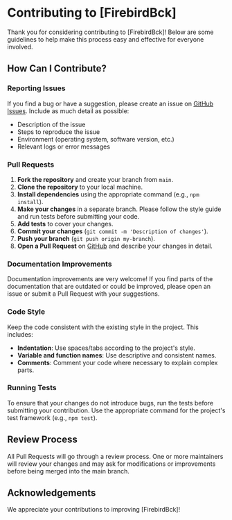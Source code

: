 # Contributing to [FirebirdBck]

Thank you for considering contributing to [FirebirdBck]! Below are some guidelines to help make this process easy and effective for everyone involved.

## How Can I Contribute?

### Reporting Issues

If you find a bug or have a suggestion, please create an issue on [GitHub Issues](https://github.com/irmaodejesus/SYSADMIN.FirebirdBck/issues). Include as much detail as possible:

- Description of the issue
- Steps to reproduce the issue
- Environment (operating system, software version, etc.)
- Relevant logs or error messages

### Pull Requests

1. **Fork the repository** and create your branch from `main`.
2. **Clone the repository** to your local machine.
3. **Install dependencies** using the appropriate command (e.g., `npm install`).
4. **Make your changes** in a separate branch. Please follow the style guide and run tests before submitting your code.
5. **Add tests** to cover your changes.
6. **Commit your changes** (`git commit -m 'Description of changes'`).
7. **Push your branch** (`git push origin my-branch`).
8. **Open a Pull Request** on [GitHub](https://github.com/irmaodejesus/SYSADMIN.FirebirdBck/pulls) and describe your changes in detail.

### Documentation Improvements

Documentation improvements are very welcome! If you find parts of the documentation that are outdated or could be improved, please open an issue or submit a Pull Request with your suggestions.

### Code Style

Keep the code consistent with the existing style in the project. This includes:

- **Indentation**: Use spaces/tabs according to the project's style.
- **Variable and function names**: Use descriptive and consistent names.
- **Comments**: Comment your code where necessary to explain complex parts.

### Running Tests

To ensure that your changes do not introduce bugs, run the tests before submitting your contribution. Use the appropriate command for the project's test framework (e.g., `npm test`).

## Review Process

All Pull Requests will go through a review process. One or more maintainers will review your changes and may ask for modifications or improvements before being merged into the main branch.

## Acknowledgements

We appreciate your contributions to improving [FirebirdBck]!
